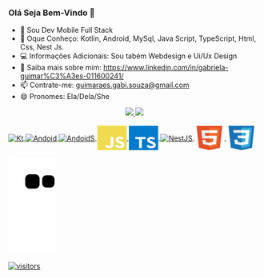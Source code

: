 ### Olá Seja Bem-Vindo 👋
- 🔭 Sou Dev Mobile Full Stack
- 🧠 Oque Conheço: Kotlin, Android, MySql, Java Script, TypeScript, Html, Css, Nest Js.
- 💻 Informações Adicionais: Sou tabém Webdesign e Ui/Ux Design
- 💬 Saiba mais sobre mim: https://www.linkedin.com/in/gabriela-guimar%C3%A3es-011600241/
- 📫 Contrate-me: guimaraes.gabi.souza@gmail.com
- 😄 Pronomes: Ela/Dela/She

<!--



-->

<div align="center">
  <a href="https://github.com/mrmohsensami">
  <img height="180em" src="https://github-readme-stats.vercel.app/api?username=mrmohsensami&show_icons=true&theme=dracula&include_all_commits=true&count_private=true"/>
  <img height="180em" src="https://github-readme-stats.vercel.app/api/top-langs/?username=mrmohsensami&layout=compact&langs_count=7&theme=dracula"/>
</div>

<div style="display: inline_block"><br>
  <img align="center" alt="Kt" height="50" width="60" src="https://cdn.jsdelivr.net/gh/devicons/devicon/icons/kotlin/kotlin-original.svg" />
  <img align="center" alt="Andoid" height="50" width="60" src="https://cdn.jsdelivr.net/gh/devicons/devicon/icons/android/android-original.svg" />
  <img align="center" alt="AndoidS" height="50" width="60" src="https://cdn.jsdelivr.net/gh/devicons/devicon/icons/androidstudio/androidstudio-original.svg" />
  <img align="center" alt="Js" height="50" width="60" src="https://raw.githubusercontent.com/devicons/devicon/master/icons/javascript/javascript-plain.svg">
  <img align="center" alt="Ts" height="50" width="60" src="https://raw.githubusercontent.com/devicons/devicon/master/icons/typescript/typescript-plain.svg">
  <img align="center" alt="NestJS" height="50" width="60" src="https://cdn.jsdelivr.net/gh/devicons/devicon/icons/nestjs/nestjs-plain.svg" />
  <img align="center" alt="HTML" height="50" width="60" src="https://raw.githubusercontent.com/devicons/devicon/master/icons/html5/html5-original.svg">
  <img align="center" alt="CSS" height="50" width="60" src="https://raw.githubusercontent.com/devicons/devicon/master/icons/css3/css3-original.svg">
 



 
</div>


 ![Snake animation](https://github.com/rafaballerini/rafaballerini/blob/output/github-contribution-grid-snake.svg)
 
</div>

      
       
          
          
          
![visitors](https://visitor-badge.glitch.me/badge?page_id=page.id&left_color=green&right_color=red)

